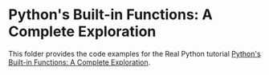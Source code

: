 # Python's Built-in Functions: A Complete Exploration

This folder provides the code examples for the Real Python tutorial [Python's Built-in Functions: A Complete Exploration](https://realpython.com/python-built-in-functions/).
